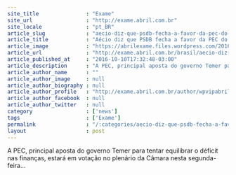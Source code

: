 ```yaml
---
site_title               : "Exame"
site_url                 : "http://exame.abril.com.br"
site_locale              : "pt_BR"
article_slug             : "aecio-diz-que-psdb-fecha-a-favor-da-pec-do-teto"
article_title            : "Aécio diz que PSDB fecha a favor da PEC do teto"
article_image            : "https://abrilexame.files.wordpress.com/2016/10/size_960_16_9_aecio-neves1.jpg?quality=70&strip=all&w=960"
article_url              : "http://exame.abril.com.br/brasil/aecio-diz-que-psdb-fecha-a-favor-da-pec-do-teto/"
article_published_at     : "2016-10-10T17:32:48-03:00"
article_description      : "A PEC, principal aposta do governo Temer para tentar equilibrar o déficit nas finanças, estará em votação no plenário da Câmara nesta segunda-feira..."
article_author_name      : ""
article_author_image     : null
article_author_biography : null
article_author_profile   : "http://exame.abril.com.br/author/wpvipabril/"
article_author_facebook  : null
article_author_twitter   : null
category                 : ['news']
tags                     : ['Exame']
permalink                : "/:categories/aecio-diz-que-psdb-fecha-a-favor-da-pec-do-teto/"
layout                   : post
---
```


A PEC, principal aposta do governo Temer para tentar equilibrar o déficit nas finanças, estará em votação no plenário da Câmara nesta segunda-feira...
